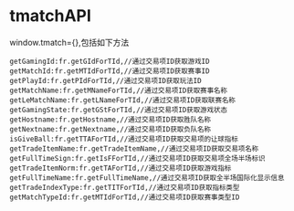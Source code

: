 tmatchAPI
=========
window.tmatch={},包括如下方法

	getGamingId:fr.getGIdForTId,//通过交易项ID获取游戏ID
	getMatchId:fr.getMTIdForTId,//通过交易项ID获取赛事ID
	getPlayId:fr.getPIdForTId,//通过交易项ID获取玩法ID
	getMatchName:fr.getMNameForTId,//通过交易项ID获取赛事名称
	getLeMatchName:fr.getLNameForTId,//通过交易项ID获取联赛名称
	getGamingState:fr.getGStForTId,//通过交易项ID获取游戏状态
	getHostname:fr.getHostname,//通过交易项ID获取胜队名称
	getNextname:fr.getNextname,//通过交易项ID获取负队名称
	isGiveBall:fr.getTTAForTId,//通过交易项ID获取交易项的让球指标
	getTradeItemName:fr.getTradeItemName,//通过交易项ID获取交易项名称
	getFullTimeSign:fr.getIsFForTId,//通过交易项ID获取交易项全场半场标识
	getTradeItemNorm:fr.getTAForTId,//通过交易项ID获取游戏指标
	getFullTimeName:fr.getFullTimeName,//通过交易项ID获取全半场国际化显示信息
	getTradeIndexType:fr.getTITForTId,//通过交易项ID获取指标类型
	getMatchTypeId:fr.getMTIdForTId,//通过交易项ID获取赛事类型ID
	

